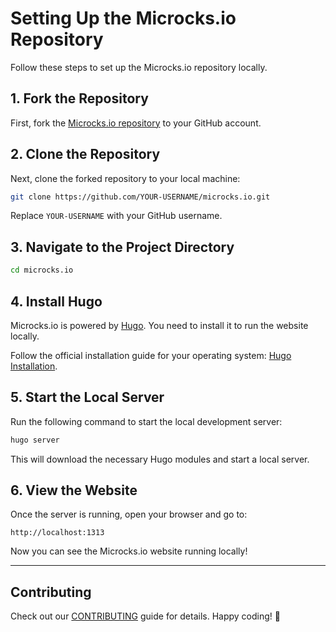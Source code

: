 # Setting Up the Microcks.io Repository

Follow these steps to set up the Microcks.io repository locally.

## 1. Fork the Repository
First, fork the [Microcks.io repository](https://github.com/microcks/microcks.io) to your GitHub account.

## 2. Clone the Repository
Next, clone the forked repository to your local machine:

```sh
git clone https://github.com/YOUR-USERNAME/microcks.io.git
```

Replace `YOUR-USERNAME` with your GitHub username.

## 3. Navigate to the Project Directory
```sh
cd microcks.io
```

## 4. Install Hugo
Microcks.io is powered by [Hugo](https://gohugo.io/). You need to install it to run the website locally.

Follow the official installation guide for your operating system: [Hugo Installation](https://gohugo.io/installation/).

## 5. Start the Local Server
Run the following command to start the local development server:

```sh
hugo server
```

This will download the necessary Hugo modules and start a local server.

## 6. View the Website
Once the server is running, open your browser and go to:

```
http://localhost:1313
```

Now you can see the Microcks.io website running locally!

---

## Contributing
Check out our [CONTRIBUTING](https://github.com/microcks/microcks.io/blob/master/CONTRIBUTING.md) guide for details. Happy coding! 🚀